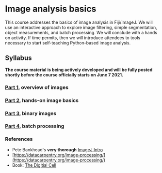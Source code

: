 # Image analysis basics

This course addresses the basics of image analysis in Fiji/ImageJ. We
will use an interactive approach to explore image filtering, simple
segmentation, object measurements, and batch processing. We will
conclude with a hands on activity. If time permits, then we will
introduce attendees to tools necessary to start self-teaching
Python-based image analysis.

## Syllabus

**The course material is being actively developed and will be fully
posted shortly before the course officially starts on June 7 2021.**

### [Part 1](image_analysis_basics_pt1.md), overview of images

### [Part 2](image_analysis_basics_pt2.md), hands-on image basics

### [Part 3](image_analysis_basics_pt3.md), binary images

### [Part 4](image_analysis_basics_pt4.md), batch processing

### References

- Pete Bankhead's **very thorough** [ImageJ
  Intro](https://petebankhead.gitbooks.io/imagej-intro)  
- [https://datacarpentry.org/image-processing/](https://datacarpentry.org/image-processing/)
- Book: [The Digitial Cell](https://www.cshlpress.com/default.tpl?cart=16221012231476127106&fromlink=T&linkaction=full&linksortby=oop_title&--eqSKUdatarq=1282)

